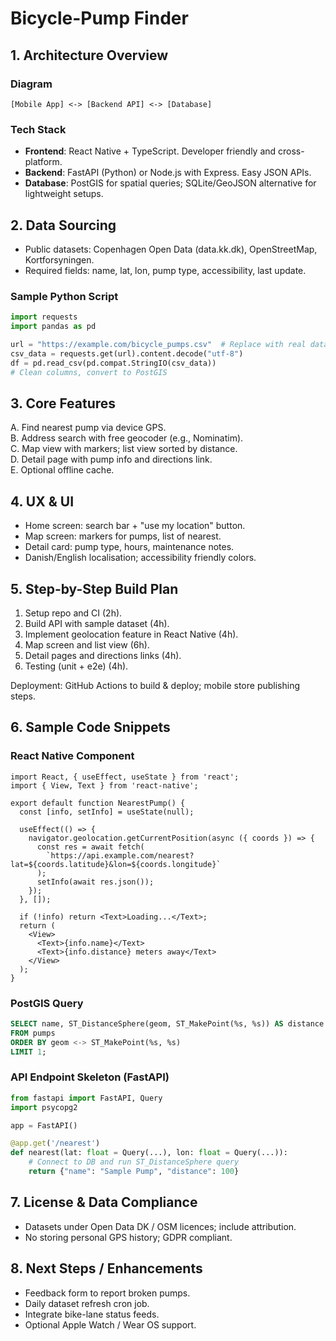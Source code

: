 # Bicycle-Pump Finder

## 1. Architecture Overview

### Diagram
```
[Mobile App] <-> [Backend API] <-> [Database]
```

### Tech Stack
- **Frontend**: React Native + TypeScript. Developer friendly and cross-platform.
- **Backend**: FastAPI (Python) or Node.js with Express. Easy JSON APIs.
- **Database**: PostGIS for spatial queries; SQLite/GeoJSON alternative for lightweight setups.

## 2. Data Sourcing
- Public datasets: Copenhagen Open Data (data.kk.dk), OpenStreetMap, Kortforsyningen.
- Required fields: name, lat, lon, pump type, accessibility, last update.

### Sample Python Script
```python
import requests
import pandas as pd

url = "https://example.com/bicycle_pumps.csv"  # Replace with real dataset
csv_data = requests.get(url).content.decode("utf-8")
df = pd.read_csv(pd.compat.StringIO(csv_data))
# Clean columns, convert to PostGIS
```

## 3. Core Features
A. Find nearest pump via device GPS.  
B. Address search with free geocoder (e.g., Nominatim).  
C. Map view with markers; list view sorted by distance.  
D. Detail page with pump info and directions link.  
E. Optional offline cache.

## 4. UX & UI
- Home screen: search bar + "use my location" button.
- Map screen: markers for pumps, list of nearest.
- Detail card: pump type, hours, maintenance notes.
- Danish/English localisation; accessibility friendly colors.

## 5. Step-by-Step Build Plan
1. Setup repo and CI (2h).
2. Build API with sample dataset (4h).
3. Implement geolocation feature in React Native (4h).
4. Map screen and list view (6h).
5. Detail pages and directions links (4h).
6. Testing (unit + e2e) (4h).

Deployment: GitHub Actions to build & deploy; mobile store publishing steps.

## 6. Sample Code Snippets
### React Native Component
```tsx
import React, { useEffect, useState } from 'react';
import { View, Text } from 'react-native';

export default function NearestPump() {
  const [info, setInfo] = useState(null);

  useEffect(() => {
    navigator.geolocation.getCurrentPosition(async ({ coords }) => {
      const res = await fetch(
        `https://api.example.com/nearest?lat=${coords.latitude}&lon=${coords.longitude}`
      );
      setInfo(await res.json());
    });
  }, []);

  if (!info) return <Text>Loading...</Text>;
  return (
    <View>
      <Text>{info.name}</Text>
      <Text>{info.distance} meters away</Text>
    </View>
  );
}
```

### PostGIS Query
```sql
SELECT name, ST_DistanceSphere(geom, ST_MakePoint(%s, %s)) AS distance
FROM pumps
ORDER BY geom <-> ST_MakePoint(%s, %s)
LIMIT 1;
```

### API Endpoint Skeleton (FastAPI)
```python
from fastapi import FastAPI, Query
import psycopg2

app = FastAPI()

@app.get('/nearest')
def nearest(lat: float = Query(...), lon: float = Query(...)):
    # Connect to DB and run ST_DistanceSphere query
    return {"name": "Sample Pump", "distance": 100}
```

## 7. License & Data Compliance
- Datasets under Open Data DK / OSM licences; include attribution.
- No storing personal GPS history; GDPR compliant.

## 8. Next Steps / Enhancements
- Feedback form to report broken pumps.
- Daily dataset refresh cron job.
- Integrate bike-lane status feeds.
- Optional Apple Watch / Wear OS support.

